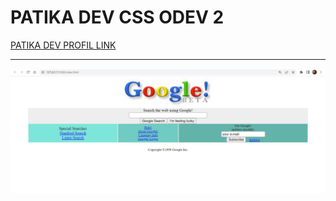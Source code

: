 # PATIKA DEV CSS ODEV 2
[PATIKA DEV PROFIL LINK](https://app.patika.dev/razumihin)

---

![Proje Görseli](image/gorsel.jpg)
